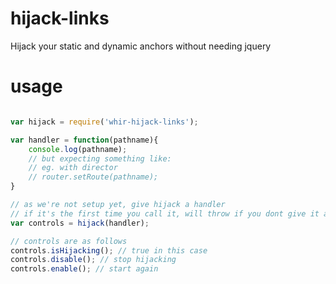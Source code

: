 hijack-links
============

Hijack your static and dynamic anchors without needing jquery

# usage

```javascript

var hijack = require('whir-hijack-links');

var handler = function(pathname){
	console.log(pathname);
	// but expecting something like:
	// eg. with director
	// router.setRoute(pathname);
}

// as we're not setup yet, give hijack a handler
// if it's the first time you call it, will throw if you dont give it a callback
var controls = hijack(handler);

// controls are as follows
controls.isHijacking(); // true in this case
controls.disable(); // stop hijacking
controls.enable(); // start again


```


